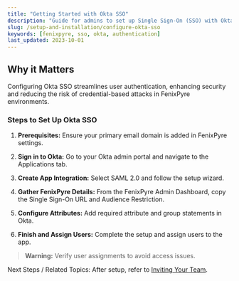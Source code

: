 ```yaml
---
title: "Getting Started with Okta SSO"
description: "Guide for admins to set up Single Sign-On (SSO) with Okta for secure access to FenixPyre."
slug: /setup-and-installation/configure-okta-sso
keywords: [fenixpyre, sso, okta, authentication]
last_updated: 2023-10-01
---
```


## Why it Matters
Configuring Okta SSO streamlines user authentication, enhancing security and reducing the risk of credential-based attacks in FenixPyre environments.

### Steps to Set Up Okta SSO
1. **Prerequisites:** Ensure your primary email domain is added in FenixPyre settings.

2. **Sign in to Okta:** Go to your Okta admin portal and navigate to the Applications tab.

3. **Create App Integration:** Select SAML 2.0 and follow the setup wizard.

   <!-- IMG: ./media/configure-okta-sso/okta-setup.png | Alt: Okta SAML integration creation -->

4. **Gather FenixPyre Details:** From the FenixPyre Admin Dashboard, copy the Single Sign-On URL and Audience Restriction.

5. **Configure Attributes:** Add required attribute and group statements in Okta.

6. **Finish and Assign Users:** Complete the setup and assign users to the app.

   <!-- VIDEO: ./media/configure-okta-sso/sso-walkthrough.mp4 | Alt: Okta SSO setup walkthrough | Duration: 3m -->

> **Warning:** Verify user assignments to avoid access issues.

Next Steps / Related Topics: After setup, refer to [Inviting Your Team](/setup-and-installation/invite-team).